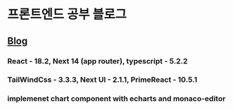 # 프론트엔드 공부 블로그

## [Blog](https://wonlee1205-blog.vercel.app/)

### React - 18.2, Next 14 (app router), typescript - 5.2.2

### TailWindCss - 3.3.3, Next UI - 2.1.1, PrimeReact - 10.5.1

### implemenet chart component with echarts and monaco-editor

